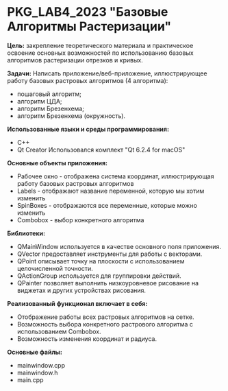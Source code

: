 # PKG_LAB4_2023 "Базовые Алгоритмы Растеризации"
****Цель:**** закрепление теоретического материала и практическое освоение основных возможностей по использованию базовых алгоритмов растеризации отрезков и кривых.

****Задачи:**** Написать приложение/веб-приложение, иллюстрирующее работу базовых растровых алгоритмов (4 алгоритма):
 + пошаговый алгоритм; 
 + алгоритм ЦДА; 
 + алгоритм Брезенхема; 
 + алгоритм Брезенхема (окружность).
   
****Использованные языки и среды программирования:****
+ C++
+ Qt Creator Использовался комплект "Qt 6.2.4 for macOS"
  
****Основные объекты приложения:****
+ Рабочее окно - отображена система координат, иллюстрирующая работу базовых растровых алгоритмов
+ Labels - отображают название переменной, которую мы хотим изменить
+ SpinBoxes - отображаются все переменные, которые можно изменить
+ Combobox - выбор конкретного алгоритма
  
****Библиотеки:****
+ QMainWindow используется в качестве основного поля приложения.
+ QVector предоставляет инструменты для работы с векторами.
+ QPoint описывает точку на плоскости с использованием целочисленной точности.
+ QActionGroup используется для группировки действий.
+ QPainter позволяет выполнить низкоуровневое рисование на виджетах и других устройствах рисования.
  
****Реализованный функционал включает в себя:****
+ Отображение работы всех растровых алгоритмов на сетке.
+ Возможность выбора конкретного растрового алгоритма с использованием Combobox.
+ Возможность изменения координат и радиуса.
  
****Основные файлы:****
+ mainwindow.cpp
+ mainwindow.h
+ main.cpp
